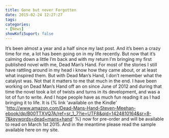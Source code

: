 ```yaml
---
title: Gone but never Forgotten
date: 2015-02-24 12:27:27
tags:
categories: 
- [News]
showKofiSuport: false
---
```

It’s been almost a year and a half since my last post.  And it’s been a crazy time for me, a lot has been going on in my life recently.  But now that it’s calming down a little I’m back and with my return I’m bringing my first published novel with me, Dead Man’s Hand.  <!-- more -->For most of the stories I still have rattling around in my head i know how they came about, or at least what inspired them. But with Dead Man’s Hand, I don’t remember what the catalyst was. Not that it matters to me that much in the end. I have been working on Dead Man’s Hand off an on since June of 2012 and during that time the novel took a lot of twists and turns in its development, and was a lot of fun to write.  And I hope people have as much fun reading it as I had bringing it to life. It is {% link 'available on the Kindle' 'http://www.amazon.com/Dead-Mans-Hand-Steven-Meehan-ebook/dp/B00TTXVQ7A/ref=sr_1_7?ie=UTF8&qid=1424810164&sr=8-7&keywords=dead+mans+hand' %} now for pre-order and will be available to read on March 1st 2015. And in the meantime please read the sample available here on my site.

<!--Click here to read the sample.-->